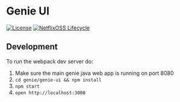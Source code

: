 # Genie UI
[![License](https://img.shields.io/github/license/Netflix/genie.svg)](http://www.apache.org/licenses/LICENSE-2.0)
[![NetflixOSS Lifecycle](https://img.shields.io/osslifecycle/Netflix/genie.svg)]()

## Development

To run the webpack dev server do:

1. Make sure the main genie java web app is running on port 8080
2. `cd genie/genie-ui && npm install`
3. `npm start`
4. `open http://localhost:3000`

